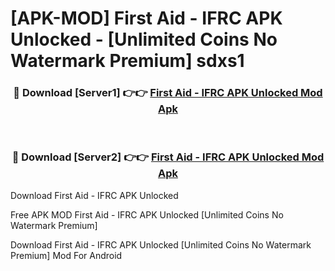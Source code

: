 # [APK-MOD] First Aid - IFRC APK Unlocked - [Unlimited Coins No Watermark Premium] sdxs1



<div align="center">
<h3>🔴 Download [Server1] 👉👉 <a href="https://momento.my/?title=First_Aid_-_IFRC_APK_Unlocked">First Aid - IFRC APK Unlocked Mod Apk</a></h3><br>

<h3>🔴 Download [Server2] 👉👉 <a href="https://momento.my/?title=First_Aid_-_IFRC_APK_Unlocked">First Aid - IFRC APK Unlocked Mod Apk</a></h3>
</div>



Download First Aid - IFRC APK Unlocked 

Free APK MOD First Aid - IFRC APK Unlocked [Unlimited Coins No Watermark Premium]

Download First Aid - IFRC APK Unlocked [Unlimited Coins No Watermark Premium] Mod For Android
